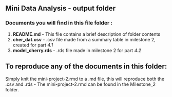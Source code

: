 ## Mini Data Analysis - output folder

### Documents you will find in this file folder :
1. **README.md** - This file contains a brief description of folder contents
2. **cher_dat.csv** - .csv file made from a summary table in milestone 2, created for part *4.1*
3. **model_cherry.rds** - .rds file made in milestone 2 for part *4.2*
## To reproduce any of the documents in this folder:
Simply knit the mini-project-2.rmd to a .md file, this will reproduce both the .csv and .rds - The mini-project-2.rmd can be found in the Milestone_2 folder.

